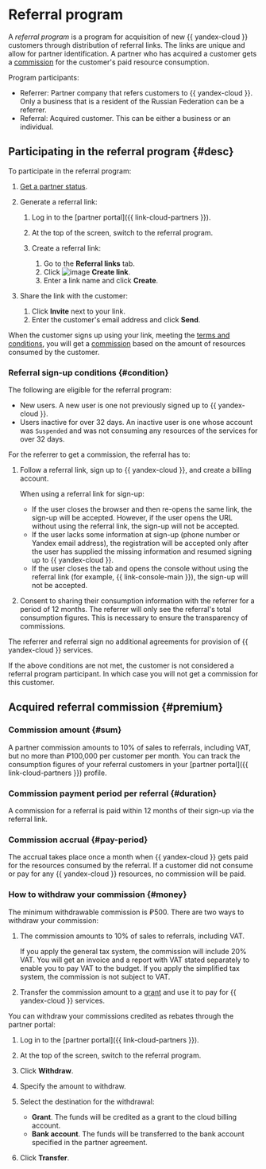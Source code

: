 # Referral program

A _referral program_ is a program for acquisition of new {{ yandex-cloud }} customers through distribution of referral links. The links are unique and allow for partner identification. A partner who has acquired a customer gets a [commission](#sum) for the customer's paid resource consumption.

Program participants:

* Referrer: Partner company that refers customers to {{ yandex-cloud }}. Only a business that is a resident of the Russian Federation can be a referrer.
* Referral: Acquired customer. This can be either a business or an individual.

## Participating in the referral program {#desc}

To participate in the referral program:

1. [Get a partner status](../quickstart.md).
1. Generate a referral link:

   1. Log in to the [partner portal]({{ link-cloud-partners }}).
   1. At the top of the screen, switch to the referral program.
   1. Create a referral link:

      1. Go to the **Referral links** tab.
      1. Click ![image](../../_assets/plus-sign.svg) **Create link**.
      1. Enter a link name and click **Create**.

1. Share the link with the customer:

   1. Click **Invite** next to your link.
   1. Enter the customer's email address and click **Send**.

When the customer signs up using your link, meeting the [terms and conditions](#condition), you will get a [commission](#premium) based on the amount of resources consumed by the customer.

### Referral sign-up conditions {#condition}

The following are eligible for the referral program:

* New users. A new user is one not previously signed up to {{ yandex-cloud }}.
* Users inactive for over 32 days. An inactive user is one whose account was `Suspended` and was not consuming any resources of the services for over 32 days.

For the referrer to get a commission, the referral has to:

1. Follow a referral link, sign up to {{ yandex-cloud }}, and create a billing account.

   When using a referral link for sign-up:

   * If the user closes the browser and then re-opens the same link, the sign-up will be accepted. However, if the user opens the URL without using the referral link, the sign-up will not be accepted.
   * If the user lacks some information at sign-up (phone number or Yandex email address), the registration will be accepted only after the user has supplied the missing information and resumed signing up to {{ yandex-cloud }}.
   * If the user closes the tab and opens the console without using the referral link (for example, {{ link-console-main }}), the sign-up will not be accepted.

1. Consent to sharing their consumption information with the referrer for a period of 12 months. The referrer will only see the referral's total consumption figures. This is necessary to ensure the transparency of commissions.

The referrer and referral sign no additional agreements for provision of {{ yandex-cloud }} services.

If the above conditions are not met, the customer is not considered a referral program participant. In which case you will not get a commission for this customer.

## Acquired referral commission {#premium}

### Commission amount {#sum}

A partner commission amounts to 10% of sales to referrals, including VAT, but no more than ₽100,000 per customer per month. You can track the consumption figures of your referral customers in your [partner portal]({{ link-cloud-partners }}) profile.

### Commission payment period per referral {#duration}

A commission for a referral is paid within 12 months of their sign-up via the referral link.

### Commission accrual {#pay-period}

The accrual takes place once a month when {{ yandex-cloud }} gets paid for the resources consumed by the referral. If a customer did not consume or pay for any {{ yandex-cloud }} resources, no commission will be paid.

### How to withdraw your commission {#money}

The minimum withdrawable commission is ₽500. There are two ways to withdraw your commission:

1. The commission amounts to 10% of sales to referrals, including VAT.

   If you apply the general tax system, the commission will include 20% VAT. You will get an invoice and a report with VAT stated separately to enable you to pay VAT to the budget.
   If you apply the simplified tax system, the commission is not subject to VAT.

1. Transfer the commission amount to a [grant](../../billing/concepts/bonus-account.md) and use it to pay for {{ yandex-cloud }} services.

You can withdraw your commissions credited as rebates through the partner portal:

1. Log in to the [partner portal]({{ link-cloud-partners }}).
1. At the top of the screen, switch to the referral program.
1. Click **Withdraw**.
1. Specify the amount to withdraw.
1. Select the destination for the withdrawal:

   * **Grant**. The funds will be credited as a grant to the cloud billing account.
   * **Bank account**. The funds will be transferred to the bank account specified in the partner agreement.

1. Click **Transfer**.
